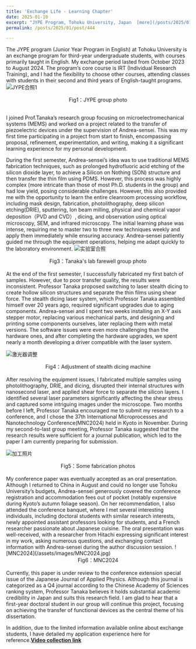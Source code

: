 ```yaml
---
title: 'Exchange Life - Learning Chapter'
date: 2025-01-10
excerpt: "JYPE Program, Tohoku University, Japan  [more](/posts/2025/01/post/444)"
permalink: /posts/2025/01/post/444

---
```


The JYPE program (Junior Year Program in English) at Tohoku University is an exchange program for third-year undergraduate students, with courses primarily taught in English. My exchange period lasted from October 2023 to August 2024. The program’s core course is IRT (Individual Research Training), and I had the flexibility to choose other courses, attending classes with students in their second and third years of English-taught programs.
![JYPE合照1](/assets/images/JYPE合照1.jpg)
<center>Fig1：JYPE group photo</center><br>  
 
I joined Prof.Tanaka’s research group focusing on microelectromechanical systems (MEMS) and worked on a project related to the transfer of piezoelectric devices under the supervision of Andrea-sensei. This was my first time participating in a project from start to finish, encompassing proposal, refinement, experimentation, and writing, making it a significant learning experience for my personal development.

During the first semester, Andrea-sensei’s idea was to use traditional MEMS fabrication techniques, such as prolonged hydrofluoric acid etching of the silicon dioxide layer, to achieve a Silicon on Nothing (SON) structure and then transfer the thin film using PDMS. However, this process was highly complex (more intricate than those of most Ph.D. students in the group) and had low yield, posing considerable challenges. However, this also provided me with the opportunity to learn the entire cleanroom processing workflow, including mask design, fabrication, photolithography, deep silicon etching(DRIE), sputtering, Ion beam milling, physical and chemical vapor deposition（PVD and CVD）, dicing, and observation using optical microscopy, SEM, and infrared microscopy. The initial learning phase was intense, requiring me to master two to three new techniques weekly and apply them immediately while ensuring accuracy. Andrea-sensei patiently guided me through the equipment operations, helping me adapt quickly to the laboratory environment.
![实验室合照](/assets/images/实验室合照.jpg)
<center>Fig3：Tanaka's lab farewell group photo</center><br>  
At the end of the first semester, I successfully fabricated my first batch of samples. However, due to poor transfer quality, the results were inconsistent. Professor Tanaka proposed switching to laser stealth dicing to create hollow silicon structures and separate the thin films using shear force. The stealth dicing laser system, which Professor Tanaka assembled himself over 20 years ago, required significant upgrades due to aging components. Andrea-sensei and I spent two weeks installing an X-Y axis stepper motor, replacing various mechanical parts, and designing and printing some components ourselves, later replacing them with metal versions. The software issues were even more challenging than the hardware ones, and after completing the hardware upgrades, we spent nearly a month developing a driver compatible with the laser system.

![激光器调整](/assets/images/激光器调整（1）.png)
<center>Fig4：Adjustment of stealth dicing machine</center><br>  
After resolving the equipment issues, I fabricated multiple samples using photolithography, DRIE, and dicing, disrupted their internal structures with nanosecond laser, and applied shear force to separate the silicon layers. I identified several laser parameters significantly affecting the shear stress and captured some intriguing images under the microscope. Two months before I left, Professor Tanaka encouraged me to submit my research to a conference, and I chose the 37th International Microprocesses and Nanotechnology Conference(MNC2024) held in Kyoto in November. During my second-to-last group meeting, Professor Tanaka suggested that the research results were sufficient for a journal publication, which led to the paper I am currently preparing for submission.

![加工照片](/assets/images/加工照片.png)
<center>Fig5：Some fabrication photos</center><br>  
My conference paper was eventually accepted as an oral presentation. Although I returned to China in August and could no longer use Tohoku University’s budgets, Andrea-sensei generously covered the conference registration and accommodation fees out of pocket (notably expensive during Kyoto’s autumn foliage season). On her recommendation, I also attended the conference banquet, where I met several interesting individuals, including doctoral students with similar research interests, newly appointed assistant professors looking for students, and a French researcher passionate about Japanese cuisine. The oral presentation was well-received, with a researcher from Hitachi expressing significant interest in my work, asking numerous questions, and exchanging contact information with Andrea-sensei during the author discussion session.
![MNC2024](/assets/images/MNC2024.jpg)
<center>Fig6：MNC2024</center><br> 
Currently, this paper is under review to the conference extension special issue of the Japanese Journal of Applied Physics. Although this journal is categorized as a Q4 journal according to the Chinese Academy of Sciences ranking system, Professor Tanaka believes it holds substantial academic credibility in Japan and suits this research field. I am glad to hear that a first-year doctoral student in our group will continue this project, focusing on achieving the transfer of functional devices as the central theme of his dissertation.


In addition, due to the limited information available online about exchange students, I have detailed my application experience here for reference.[**Video collection link**](https://space.bilibili.com/1330787288/channel/collectiondetail?sid=4448388&ctype=0)
